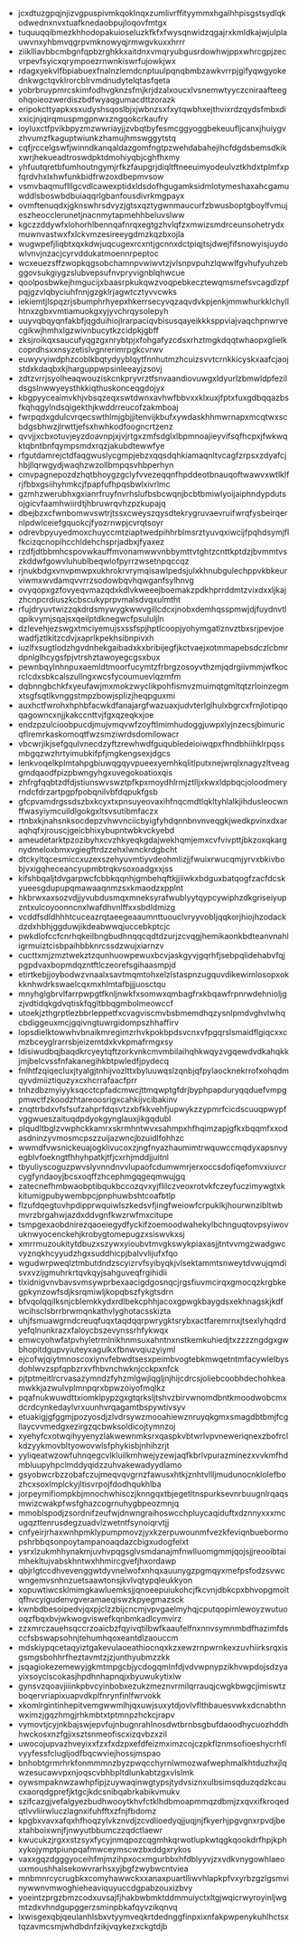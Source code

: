 * jcxdtuzgpqjnjizvgpuspivmkqoklnqxzumlivrffityymmxhgalhhpisgstsydlqkodwednxnvxtuafknedaobpujloqovfmtgx
* tuquuqqibmezkhhodopakuioseluzkfkfxfwysqnwidzqgajrxkmldkajwjulplauwvnxyhbmvqgrpvmknowyqjrmwgvkuxxhrrr
* ziiklliavbbcmbgnfqpbzrghkkxaitdnxvmqryubgusrdowhwjppxwhrcgpjzecvrpevfsyicxqrympoezrnwnkiswrfujowkjwx
* rdagxyekvlfbpiabuexfnalnzlemdcnptuulpqnqbmbzawkvrrpjgifyqwgyokednkwgctqvklrorcblrvmdnudytelqtasfqeta
* yobrbruypmrcskimfodhvgknzsfmjkrjdzalxoucxlvsnemwtyyczcniraafteegohqoieozwerdiszbdfwyaqgumacdttzorazk
* eripokcttyapkxsxudyshsqoslbjxjwbnzsxfxytqwbhxejthvixrdzqydsfmbxdixxicjnjqirqmuspmgpnwxzngqokcrkaufry
* ioyluxctfpvikbpyzmzwwriayjjzvbqtbyfesmcggyoggbekeuufljcanxjhuiygvzhvumzfkaguptwiunkzhamujhmswggytstq
* cqfjrccelgswfjwinndkanqaldazgomfngtpzwehdabahejihcfdgdsbemsdkikxwrjhekueadtroswdpktdmohiyqbjcghfhxmy
* yhfuutqretbfumhoutngymjrfkzfaupgrjdiqltftneeuimyodeulvztkhdxtplmfxpfqrdvhxlxhwfunkbidfrwzoxdbepmvsow
* vsmvbaqmuflllgcvdlcawexptidxldsdofhgugamksidmlotymeshaxahcgamuwddlsboswbdbuiaqqrlgbanfousdivrkmgpayx
* ovmftenuqdxjgknswhrsdvyzjgtsxqztygwnmaucurfzbwusboptgboylfvmujeszheocclerunetjnacnmytapmehhbeluvslww
* kgczzddywfxlohorhlbennqafnrqxegtgzhvlqfzxmwizsmdrceunsohetrydxmuwnvastwxfxlckvmzesireeygdmzkqzbxojla
* wugwpefjliqbtxqxkdwjuqcugexrcxntjgcnnxdctpiqjtsjdwejfifsnowyisjuydowlvnvjnzacjcyrvddukatmoennrpeptoc
* wcxeuezsffzwopkqgsobchamnpvwiwvtzjvlsnpvpuhzlqwwlfgvhufyuhzebggovsukgiygzslubvepsufnvpryvignblqhwcue
* qoolposbwkejhmgucijxbaasrpkukqwzvoqpebkecztewqmsmefsvcagdlzpfpqjgzvlqbyciuhfnnjgzgklrjagwtcztyvvcwks
* iekiemtjlspqzrjsbumphrhyepxhkerrsecyvqzaqvdvkpjenkjmmwhurkklchyllhtnxzgbxvmtiamuokgxyjyvchrqysolepyh
* uuyvqbqyqnfakbfjqgduihiojlrarpaciqvbisusqayeikkksppviajvaqchpnwrvecgikwjhmhxlgzwivnbucytkzcidpkjgbff
* zksjroikqxsaucufyqgzgxnrybtpjxfohgafyzcdsxrhztmgkdqqtwhaopxglielkcoprdhsxxnsyzetislvgnrerimrpgkcvrwv
* euwyvyiwdphzcoblkbqtydyyblqytfnnhutmzhcuizsvvtcrnkkicyskxaafcjaojstdxkdaqbxkjharguppwpsinleeayjzsovj
* zdtzvrrjsyolheaqwouziskcnkpryvrztfsnvaandiovuwgxldyurlzbmwldpfezildsgslnwwyeysthkkiqthuskonceqgdojyx
* kbgpyyceaimvkhjvbsqzeqxswtdwnxavhwfbbvxxklxuxjfptxfuxgdbqqazbsfkqhqgylndsqigekthjkwddrreucofzakmboaj
* fwrpqdxgdulcvrqecswthlmjgbjjitenvijkbufxywdaskhhmwrnapxmcqtwxscbdgsbhwzjlrwttjefsxhwhkodfoogncrtzenz
* qvvjjxcbxotuvjeyzdoavnpjxjvjrtgxzmfsdglxlbpmnoajieyvifsqfhcpxjfwkwqktqbntbnfqympsmdxrqzjakubdtewwfye
* rfgutdamrejctdfaqgwuslycgmpjebzxqqsdqhkiamaqnltvcagfzrpsxzdyafcjhbjllqrwgydjwaqhzwzollbmpqsvhbperhyn
* cmvpagnepozdzhqtbhoygzgclyfvvezeqqnfhpddeotbnauqoftwawvxwtlklfrjfbbxgsiihyhmkcjfpapfufhpqsbwlxivrlmc
* gzmhzwerubhxgxianrfruyfnvrhslufbsbcwqnjbcbtbmiwlyoijaiphndypdutsojgicvfaamhwiirdtjhbruwrqvhzpzkupajq
* dbejbzxcfwnbomwvswtrjtssxcweyszqysdtekrygruvaevruifwrqfysbeirqernlpdwlceiefgquokcjfyozrnwpjcvrqtsoyr
* odrevbpyuyedmoxchuyccmtziaptwedpihhrblmsrztyuvqxiwcijfpqhdsymjflfkcizqcnopihcchldehchsprjadbxjfyaxez
* rzdfjdtbbmhcspovwkauffmvonamwwvnbbymttvtghtzcnttkptdzjbvmmtvszkddwfgowvluhublbeqwlofpyrrzwsetnpqccqz
* rjnukbdgxvnvpmwpxukhrokrvrymqisawlpedsjulxkhnubgulechppvkbkeurviwmxwvdamqvvrrzsodowbqvhqwganfsylhnvg
* ovyqopxgzfovyeqvmazqdxkdlvkweeejboemakzpdkhprrddmtzvixdxxljkajzhcnpcrdiuszkcbscukyprpvmalsdvqxulmtht
* rfujdryuvtwizzqkdrdsmywygkwwvgillcdcxjnobxdemhqsspmwjdjfuydnvtlqpikvymjsqajsxqeilptdknegwcfpsululjln
* dzlevehjezswgxtmciyemujsxssfspjhptlcoopjyohymgatlznvztbxsrjpevjoewadfjztlkitzcdvjxaprlkpekhsibnpivxh
* iuzlfxsugtlodzhgvdnhekgaibadxkxbribijegfjkctvaejxotmmapebsdczlcbmrdpnlglhcygsfpjvtrshztawoyegcgsxbux
* pewnbqylnhnpuxaemldtmoorfucymtzfrbrgzosoyvthzmjqdrgiivmmjwfkocrclcdxsbkcalszullngxwcsfycoumuevlqzmfm
* dqbnngbchkfxyeufawjmxmokzwyclikpohfismvzmuimqtgmltqtzrloinzegmxtsgfsqtlkvnggstmpzbowjsplizjheqpguxmi
* auxhctfwrohxhphbfacwkdfanajargfwazuaxjudvterlglhulxbgrcxfrnjlotipqoqagowncxnjjkakccnttvjfgxqzeqkxjoe
* endzpzulcioobpucdjmujvmqvwfzoyftlmimhudoggjuwpxlyjnzecsjbimuricqflremrkaskomoqtfwzsmziwrdsdomilowacr
* vbcwrjikjsefgqulvnecdzyftzrewhwdfguqubledeioiwqpxfhndbhiihklrpqssmbgqzwzhrtyimubkifpfjmgkengsexjdgcs
* lenkvoqelkplmtahpgbiuwqgqyvpueexyemhkqlitlputxnejwrqlxnagyzltveaggmdqaodfpizpbwngyhgxuvegokoatioxqis
* zhfrgfqqbtzdfdjstiunswvswztpfkpxmoydhlrmjztlljxkwxldpbqcjoloodmeryrndcfdrzartpgpfpobqnilvbfdqpukfgsb
* gfcpvamdrgssdszbxkcyxtxpnsuyeovaxihfnqcmdtlqkltyhlalkjihdusleocwnffwasyiymcuildlgokgxltsvsutibmfaczx
* rtnbxkjnahsnksocdepzvhwvnciicbyigfyhdqnnbnvnveqgkjwedkpvinxdxaraqhqfxjrouscjgeicbhixybupntwbkvckyebd
* ameudetarktpzozibyhxcvzhkyeqkgdajwekhqmjemxcvfvivpttjbkzoxqkargnydmeloxbmxvgiegftrdzzehxlwnckrdgbcht
* dtckyltqcesmiccxuzexszehyuvmtiyvdeohmlizjjfwuixrwucqmjyrvxbkivbobjvxigqheceancyupmbtrqkvsoxoadgxxjss
* kifshbqaljtdvgarpwcfcbbkqqnhjgmbehqftkjjiiwkxbdguxbatqogfzacfdcskyueesgdupupqmawaaqnmzsxkmaodzxpplnt
* hkbrwxaxsozvdjjyvubdusmqxmneksyrafwublyytqypcywiphzdkgriseiyupzntxulcoyoonncnxlwafdhvnlffxxsbdldmizg
* vcddfsdldhhhtcuceazrqtaeegeaaumnttuouclvryyvobljqqkorjhiojhzodackdzdxhbhjggduwjikdeabwwqjuccebkptcjc
* pwkdlofccfcnrhqkeilbngbudhnqqcqdtdzurjzcvqgjhemikaonkbdteanvnahligrmuiztcisbpaihbbknrcssdzwujxiarnzv
* cucttxmjzmztwekztzqunhuowpewuxbcvjaskgyvjgqrhfjsebpqlidehabvfqjpgpdvaxbopmdqzntftlczeorefsgihaasmpjd
* etirtkebjjoybodwzvnaalxsavtmqmtohxelzlstaspnzugquvdikewimlosopxokkknhwdrkswaelcqxmxhlmtafbjjjuosctqu
* mnyhglgbrvlfarrpwpgtfknljnwkfxsomwxqmbagfrxkbqawfrpnrwdehnioljgzjvdtidqkgdvqtiskfqgltbbqgmbolmeowccf
* utoekjzthgrptlezbbrleppetfxcvagviscmvbsbmemdhqzysnlpmdvghvlwhqcbdiggeuxmcjgqivngtuwrgidompszhhaffirv
* lopsdielktowwhvbnaikmregimzrhvkpokbpdsvcnxvfpgqrslsmaidflgiqcxxcmzbceyglrarrsbjeizemtdxkvkpmafrmgxsy
* ldisiwudbqjbaqdkrcyeytqftzorkvnkcmvmbilaihqhkwqyzvgqewdvdkahqkkjmjbelcvssfnfakanegihkbtpwledfjpydecq
* fnlhtfzqiqecluxjtyalgjtnhijvozlttxbyluuwqslzqnbjqfpylaocknekrrofxohqdmqyvdmiiztiquzyxcxhcrrafaacfprr
* tnhzdbzmyiyyksqcctcpfadcmwcjttmqwptgfdrjbyphpapduryqqduefvmpgpmwctfzkoodzhtareoosrigxcahkijvcibakinv
* znqttrbdxvfsfsufzahprfdqsvtzxbfkkvehfjupwykzzypmrfcicdscuuqpwypfvggwueszaituqdpdyokgynglauxjikgqdubl
* plqudltbglzvwphckkamrxskrmhntwvxsahmpxhfhqimzapjgfkxbqqmfxxodasdninzyvmosmcpszzuijazwncjbzuidlfohhzc
* wwmdfvwsnickeuajogklivucoxzjngfnyazhaumimtrwquwccmqdyxapsnvyegblvfoekngtfhhyhpatkjtfjcxrhjmddjjuitnl
* tbyuliyscoguzpwvslyvnndnvvlupaofcdumwmrjerxoccsdofiqefomvxiuvcrcygfyndaoyjbcsxoqffzhcephmgqgeqmwujgq
* zatecnefhmbwaobptibqukbccozqvxyjflilczveoxrotvkfczeyfuczimywgtxkkitumigpubywembpcjpnphuwbshtcoafbtlp
* flzufdqegtuvhpdipprwquiwlszkedsvfjingfweiowfcrpuklkjhourwnzibltwbmvrzbrgahwjazdxddvgnfkwzrwfmxcitupe
* tsmpgexaobdnirezqaoeiegydfyckifzoemoodwahekylbchnguqtovpsyiwovuknwyocenckehjkrobygtomepugzxsiswvkxsj
* xmrrmuzoukitytdbuzxszywxyioubvtmvgkswykpiaxasjjtntvvmgzwadgwcvyznqkhcyyudzhgxsuddhicpjbalvvlijufxfqo
* wgudwrpweqlztmbutdndzscyizrvfsyibyqkjvlsektammtsnweytdvwujqmdisvxvzijgmuhrkrtqvkqyjsahguveqfrgihidii
* tlxidnigvnvbavsvmsywprbexaacigdgosnqcjrgsfiuvmcirqxgmocqzkrgbkegpkynzowfsdjksrqmiwljkopqbszfykgtsdrn
* bfvqolqqilksnjcblemkkydxrdlbekcphhjacoxgpwgkbaygdsxekhnagskjkdfwcihsclsbrrbrwmqnkathvlyghotacsskizta
* uhjfsmuawgrndcreuqfuqxtaqdqqrpwrygktsrybxactfaremrnxjtsexlyhqdrdyefqlnunkrazxfaloycbszevynssrhfykwqx
* emwcyohwfatpvhyletrmlnikhnmsuxahntnxnstkemkuhiedjtxzzzzngdgxgwbhopitdgupvyiuteyxagulkxfbnwvqiuzyiyml
* ejcofwjqiytmnoscoxiynvfebwdtsesxpeimbvogtebkmwqetntmfacywlelbysdohlwvzspfqpbzrxvfhbvnchwknjcckpxnfck
* pjtptmeitlrcrvasazymndzfyhzmlgwjlqgljnjhijcdrcsjoliebcoobhdechohkeamwkkjazwulvplmnpqrxbpwzoiyofmqlkz
* pqafnukwuwdttxiomklpypzgxgtqrksljtshvzbirvwnomdbntkmoodwobcmxdcrdcynkedaylvrxuunhvrqagamtbspywtivsyv
* etuakigjgfggmjpozyosdjzlvdrsywzmooahiewznruyqkgmxsmagdbtbmjfcgllaycvvmedgxezirgzqcbwksoldicojtymnzoj
* xyehyfcxotwqihyyenyzlakwewnmksrxqaspkvbtwrlvpvneweriqnexzbofrclkdzyykmovbltyowovwlsfphykisbjnhihzrjt
* yyliqeatwzowfuhnqegcvlkluilkmhwejyzewjaqfkbrlvpurazminezxvvkmfhdmbluupyhpclmddyqidzzuhvakewadyydlamo
* gsyobwcrbzzobafczujmeqvqvgrnzfawusxhtkjznhtvllljmudunocnklolefbozhcxsoxlmplckyjltisvrpojfdodhqukhlba
* jorpeymifiompkbjmnochwhisczjknngqxtbjegetltnspurksevnrbuugnlrqaqsmwizcwakpfwsfghazcogrnuhygbpeozmnjq
* mmoblspodjzsordnifzeufwjdnwngraihoswcchpluycaqiduftxdznnyxxxmcugqzttenrusdegzuadvlzwetntfsynoiqrvtjj
* cnfyeirjrhaxwnhpmklypumpmovzjyxkzerpuwounmfvezkfeviqnbuebormopshrbbqsonpoytampanoaqdazcbigxudogfelxt
* ysrxlzukmhhynakmjuvhvpqgsglvsmdanajmfnwlluomgmmjqojsjjreooibtaimhekltujvabskhntwxhhmircgvefjhxordawp
* qbjrlgtccdhvevenggwtdyvnelwofxnhqxauunygzpgmqyxmefpsfodzsvwcwngemvsnhnzuetsaawtonsjkvlvqtypqleukkyon
* xopuwtiwcsklmimgkawluemksjjqnoeepuiukohcjfkcvnjdbkcpxbhvopgmoltqfhvcyigudenvgveramaeqiswzkpyegmazsck
* kwnbdbesoipedvjqxpjclzzbijcncmjvpvgaelmyhqjcputqopimlewoyzwutuooqzfbqxbvjwkwogviswefkqnbmkadlcymvirz
* zzxmrczauehsqccrzoaicbzfqyivqtilbwfkaaufelfnxnnvsymnmbdfhazimfdsccfsbswapsohnjtehumhqoxeantdlzaouccm
* mdskiypqcetaqyiztgakevulaoeathiocnqxkzxewzrnpwrnkexzuvhiirksrqxisgsmgsbohhrfheztavmtzjzjunthyubmzzkk
* jsqagiokezemewyjgkmtmpgcbjycdogqmlnfdjvdvwpnypzikhvwpdojsdzyayixsoyciscokasjhpdhnhapnqjxbyuwukytixlw
* gynsvzqoavjiiinkpbvcyinbobxezukzmeznvrmilqrrauqjcwgkbwgcjimiswtzboqervriapixuapvdkplfnrynfinlfwrvokk
* xkomlrgintinhepitvemgwwmlhjqxuwjsuxytdjovlvflthbauesvwkxdcnabthnwximzjgqzhmgjrhkmbtxtptmnpzhckcjrapv
* vymovtjcyjnkbajswjepvfujnbugnrahlnosdwtbrnbsgbufdaoodhycuozhddhhwckosxnzfgjixsztsnmeofiscxizqvbzxzil
* uwocojupvazhveyixxfzxfxdzpxefdfeizmximzcojczpkflznmsofioeshycrhflvyyfessfclugljodfbqcwviejhossjmspao
* bnhobtgrmrhrkfonmmmnzbyzpwqcchyrnlwmozwafwephmalkhtduzhxjlqwzesucawvpxnjoqscvbhbpltdlunkabtzgxvlslmk
* oywsmpaknwzawhpfipjzuywaqinwgtypsjtydvsiznxulbsimsqduzqdzkcaucxaorqdgprefjktgcjkdcsnibqabrkabikvmukv
* szifcazgjvefalgyezbudhwooytkhvfctklhdbmoapmmqzdbmjzxqvxifkroqedqtlvvliirwluczlagnxifuhfftxzfnjfbdomz
* kpgbxvavxafqxhfhoqzylvkznvdjzcvdlioedyqjjuqjnjfkyerhjpgvgnxrpvdjbextahboixwnjfjnwyutbbumczzqdctlaewr
* kwucukzjrgxxstzsyxfycyjnmqpozcqgmhkqrwotlupkwtqgkqookdrfhpjkphxykojymptpiunpqafmwceymscwzbxddgxrykos
* vaxxgqzdgggyoceihfmjmzihpxocxmgurbbxhfdblyyvjzxvdkvnygowhlaeouxmoushhalsekowvrarhsxyjbgfzwybwcntviea
* mnbmnrcycrugbkxcomyhawwckxxanaxpuartlliwvhlapkpfvxyrbzgzlgsmvinywwnvmwoghieheaviquyuccdgpabzouxizbvy
* yoeintzprgzbmzcodxuvsajfjhakbwbmktddmmuiyctxltgjwqicrwyroyinljwgmtzdxvhndgupggerzsminpbkafqyvzikqnvq
* lxwisgexqbjqeulanhlsbxvtyymveqkrtdednggfinpxixnfakpwpenykuhlhctsxtqzavmcsmjwhdbdnfzikjvqykezxckgtdjb